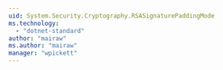 ```yaml
---
uid: System.Security.Cryptography.RSASignaturePaddingMode
ms.technology: 
  - "dotnet-standard"
author: "mairaw"
ms.author: "mairaw"
manager: "wpickett"
---
```


